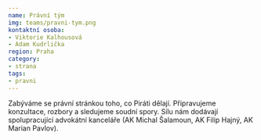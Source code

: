 ```yaml
---
name: Právní tým
img: teams/pravni-tym.png
kontaktní osoba: 
- Viktorie Kalhousová
- Adam Kudrlička
region: Praha
category: 
- strana
tags:
- pravni
---
```


Zabýváme se právní stránkou toho, co Piráti dělají. Připravujeme konzultace, rozbory a sledujeme soudní spory. Sílu nám dodávají spolupracující advokátní kanceláře (AK Michal Šalamoun, AK Filip Hajný, AK Marian Pavlov). 
